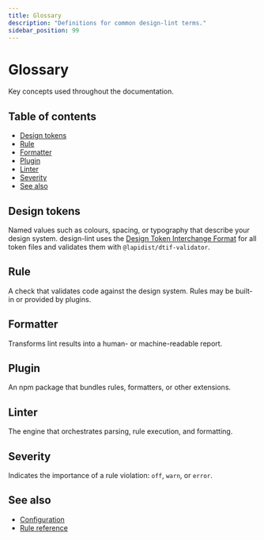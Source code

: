 ```yaml
---
title: Glossary
description: "Definitions for common design-lint terms."
sidebar_position: 99
---
```


# Glossary

Key concepts used throughout the documentation.

## Table of contents
- [Design tokens](#design-tokens)
- [Rule](#rule)
- [Formatter](#formatter)
- [Plugin](#plugin)
- [Linter](#linter)
- [Severity](#severity)
- [See also](#see-also)

## Design tokens
Named values such as colours, spacing, or typography that describe your design system. design-lint uses the [Design Token Interchange Format](https://dtif.lapidist.net/) for all token files and validates them with `@lapidist/dtif-validator`.

## Rule
A check that validates code against the design system. Rules may be built-in or provided by plugins.

## Formatter
Transforms lint results into a human- or machine-readable report.

## Plugin
An npm package that bundles rules, formatters, or other extensions.

## Linter
The engine that orchestrates parsing, rule execution, and formatting.

## Severity
Indicates the importance of a rule violation: `off`, `warn`, or `error`.

## See also
- [Configuration](./configuration.md)
- [Rule reference](./rules/index.md)

